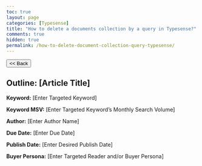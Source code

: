 ```yaml
---
toc: true
layout: page
categories: [Typesense]
title: "How to delete a documents collection by a query in Typesense?"
comments: true
hidden: true
permalink: /how-to-delete-document-collection-query-typesense/
---
```


<button class="back-button" onclick="window.history.back()"><< Back</button>

## Outline: [Article Title]

**Keyword:** [Enter Targeted Keyword]

**Keyword MSV:** [Enter Targeted Keyword’s Monthly Search Volume]

**Author:** [Enter Author Name]

**Due Date:** [Enter Due Date]

**Publish Date:** [Enter Desired Publish Date]

**Buyer Persona:** [Enter Targeted Reader and/or Buyer Persona]

<br>
